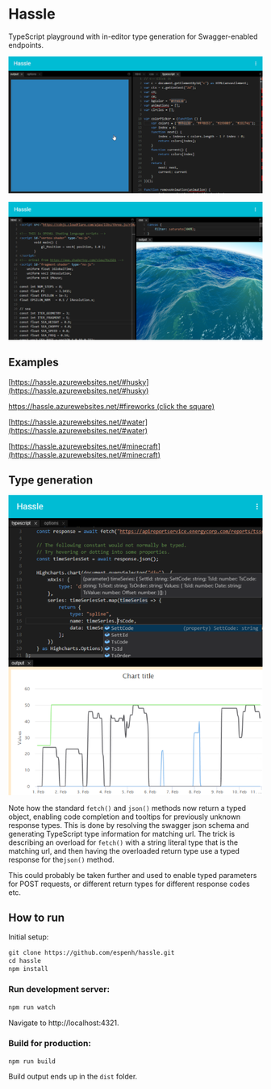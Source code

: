 # Hassle
TypeScript playground with in-editor type generation for Swagger-enabled endpoints.

![alt tag](https://github.com/espenh/hassle/blob/master/docs/screenshots/hassle_fireworks.gif)

![alt tag](https://github.com/espenh/hassle/blob/master/docs/screenshots/hassle_water.png)


## Examples
[https://hassle.azurewebsites.net/#husky](https://hassle.azurewebsites.net/#husky)

[https://hassle.azurewebsites.net/#fireworks (click the square)](https://hassle.azurewebsites.net/#fireworks)

[https://hassle.azurewebsites.net/#water](https://hassle.azurewebsites.net/#water)

[https://hassle.azurewebsites.net/#minecraft](https://hassle.azurewebsites.net/#minecraft)


## Type generation
![alt tag](https://github.com/espenh/hassle/blob/master/docs/screenshots/hassle_swagger_typegen.png)

Note how the standard ```fetch()``` and ```json()``` methods now return a typed object, enabling code completion and tooltips for previously unknown response types. This is done by resolving the swagger json schema and generating TypeScript type information for matching url. The trick is describing an overload for ```fetch()``` with a string literal type that is the matching url, and then having the overloaded return type use a typed response for the```json()``` method. 

This could probably be taken further and used to enable typed parameters for POST requests, or different return types for different response codes etc.


## How to run
Initial setup:
```
git clone https://github.com/espenh/hassle.git
cd hassle
npm install
```

### Run development server:
```bash
npm run watch
```
Navigate to http://localhost:4321.


### Build for production:
```
npm run build
```
Build output ends up in the ```dist``` folder.
